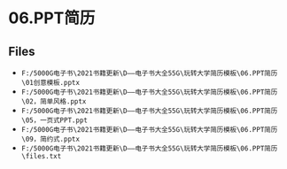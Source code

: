 # 06.PPT简历

## Files

- `F:/5000G电子书\2021书籍更新\D——电子书大全55G\玩转大学简历模板\06.PPT简历\01创意模板.pptx`
- `F:/5000G电子书\2021书籍更新\D——电子书大全55G\玩转大学简历模板\06.PPT简历\02，简单风格.pptx`
- `F:/5000G电子书\2021书籍更新\D——电子书大全55G\玩转大学简历模板\06.PPT简历\05，一页式PPT.ppt`
- `F:/5000G电子书\2021书籍更新\D——电子书大全55G\玩转大学简历模板\06.PPT简历\09，简约式.pptx`
- `F:/5000G电子书\2021书籍更新\D——电子书大全55G\玩转大学简历模板\06.PPT简历\files.txt`

